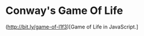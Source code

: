 Conway's Game Of Life
=====================



(http://bit.ly/game-of-l1f3)[Game of Life in JavaScript.]
